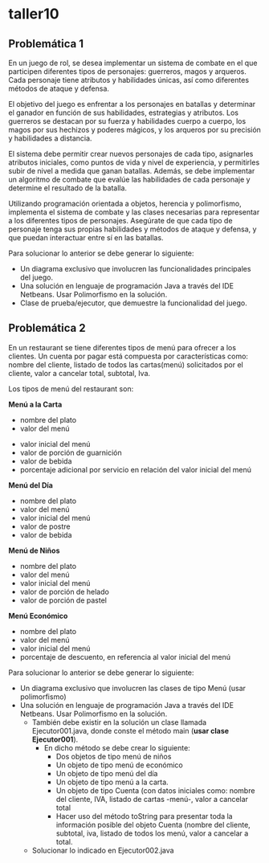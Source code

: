 # taller10

## Problemática 1

En un juego de rol, se desea implementar un sistema de combate en el que participen diferentes tipos de personajes: guerreros, magos y arqueros. Cada personaje tiene atributos y habilidades únicas, así como diferentes métodos de ataque y defensa.

El objetivo del juego es enfrentar a los personajes en batallas y determinar el ganador en función de sus habilidades, estrategias y atributos. Los guerreros se destacan por su fuerza y habilidades cuerpo a cuerpo, los magos por sus hechizos y poderes mágicos, y los arqueros por su precisión y habilidades a distancia.

El sistema debe permitir crear nuevos personajes de cada tipo, asignarles atributos iniciales, como puntos de vida y nivel de experiencia, y permitirles subir de nivel a medida que ganan batallas. Además, se debe implementar un algoritmo de combate que evalúe las habilidades de cada personaje y determine el resultado de la batalla.

Utilizando programación orientada a objetos, herencia y polimorfismo, implementa el sistema de combate y las clases necesarias para representar a los diferentes tipos de personajes. Asegúrate de que cada tipo de personaje tenga sus propias habilidades y métodos de ataque y defensa, y que puedan interactuar entre sí en las batallas.

Para solucionar lo anterior se debe generar lo siguiente:

* Un diagrama exclusivo que involucren las funcionalidades principales del juego.
* Una solución en lenguaje de programación Java a través del IDE Netbeans. Usar Polimorfismo en la solución.
* Clase de prueba/ejecutor, que demuestre la funcionalidad del juego. 

## Problemática 2

En un restaurant se tiene diferentes tipos de menú para ofrecer a los clientes. Un cuenta por pagar está compuesta por características como: nombre del cliente, listado de todos las cartas(menú) solicitados por el cliente, valor a cancelar total,  subtotal, Iva.

Los tipos de menú del restaurant son:

**Menú a la Carta**

- nombre del plato
- valor del menú
* valor inicial del menú
* valor de porción de guarnición
* valor de bebida
* porcentaje adicional por servicio en relación del valor inicial del menú

**Menú del Día**

* nombre del plato
* valor del menú
* valor inicial del menú
* valor de postre
* valor de bebida


**Menú de Niños**

* nombre del plato
* valor del menú
* valor inicial del menú
* valor de porción de helado
* valor de porción de pastel

**Menú Económico**

* nombre del plato
* valor del menú
* valor inicial del menú
* porcentaje de descuento, en referencia al valor inicial del menú


Para solucionar lo anterior se debe generar lo siguiente:

* Un diagrama exclusivo que involucren las clases de tipo Menú (usar polimorfismo)
* Una solución en lenguaje de programación Java a través del IDE Netbeans. Usar Polimorfismo en la solución.
	* También debe existir en la solución un clase llamada Ejecutor001.java, donde conste el método main (**usar clase Ejecutor001**).
		* En dicho método se debe crear lo siguiente:
			*	Dos objetos de tipo menú de niños
			*	Un objeto de tipo menú de económico
			* Un objeto de tipo menú del día
			* Un objeto de tipo menú a la carta.
			*	Un objeto de tipo Cuenta (con datos iniciales como: nombre del cliente, IVA, listado de cartas -menú-, valor a cancelar total
			* Hacer uso del método toString para presentar toda la información posible del objeto Cuenta (nombre del cliente, subtotal, iva, listado de todos los menú, valor a cancelar a total.
	* Solucionar lo indicado en Ejecutor002.java
